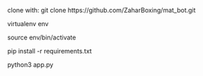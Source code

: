 <p>clone with: git clone https://github.com/ZaharBoxing/mat_bot.git
<p>virtualenv env
<p>source env/bin/activate
<p>pip install -r requirements.txt
<p>python3 app.py

